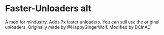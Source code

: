 # Faster-Unloaders alt
A mod for mindustry. Adds 7x faster unloaders. You can still use the original unloaders.
Originally made by @HappyGingerWolf.
Modified by DCinAC

